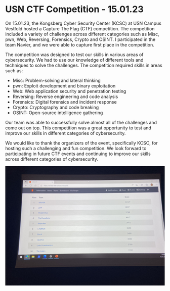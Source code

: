 # USN CTF Competition - 15.01.23

On 15.01.23, the Kongsberg Cyber Security Center (KCSC) at USN Campus Vestfold hosted a Capture The Flag (CTF) competition. The competition included a variety of challenges across different categories such as Misc, pwn, Web, Reversing, Forensics, Crypto and OSINT. I participated in the team Navier, and we were able to capture first place in the competition.

The competition was designed to test our skills in various areas of cybersecurity. We had to use our knowledge of different tools and techniques to solve the challenges. The competition required skills in areas such as:
- Misc: Problem-solving and lateral thinking
- pwn: Exploit development and binary exploitation
- Web: Web application security and penetration testing
- Reversing: Reverse engineering and code analysis
- Forensics: Digital forensics and incident response
- Crypto: Cryptography and code breaking
- OSINT: Open-source intelligence gathering

Our team was able to successfully solve almost all of the challenges  and come out on top. This competition was a great opportunity to test and improve our skills in different categories of cybersecurity.

We would like to thank the organizers of the event, specifically KCSC, for hosting such a challenging and fun competition. We look forward to participating in future CTF events and continuing to improve our skills across different categories of cybersecurity.

![kcsc](KCSC_CTF_2023/Pictures/kcsc.png)